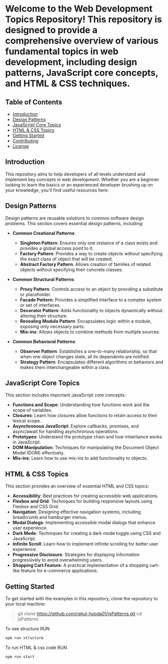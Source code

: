 # Welcome to the Web Development Topics Repository! This repository is designed to provide a comprehensive overview of various fundamental topics in web development, including design patterns, JavaScript core concepts, and HTML & CSS techniques.

## Table of Contents

- [Introduction](#introduction)
- [Design Patterns](#design-patterns)
- [JavaScript Core Topics](#javascript-core-topics)
- [HTML & CSS Topics](#html--css-topics)
- [Getting Started](#getting-started)
- [Contributing](#contributing)
- [License](#license)

## Introduction

This repository aims to help developers of all levels understand and implement key concepts in web development. Whether you are a beginner looking to learn the basics or an experienced developer brushing up on your knowledge, you'll find useful resources here.

## Design Patterns

Design patterns are reusable solutions to common software design problems. This section covers essential design patterns, including:

- **Common Creational Patterns**:
    - **Singleton Pattern**: Ensures only one instance of a class exists and provides a global access point to it.
    - **Factory Pattern**: Provides a way to create objects without specifying the exact class of object that will be created.
    - **Abstract Factory Pattern**: Allows creation of families of related objects without specifying their concrete classes.

- **Common Structural Patterns**:
    - **Proxy Pattern**: Controls access to an object by providing a substitute or placeholder.
    - **Facade Pattern**: Provides a simplified interface to a complex system or set of interfaces.
    - **Decorator Pattern**: Adds functionality to objects dynamically without altering their structure.
    - **Revealing Module Pattern**: Encapsulates logic within a module, exposing only necessary parts.
    - **Mix-ins**: Allows objects to combine methods from multiple sources.

- **Common Behavioral Patterns**:
    - **Observer Pattern**: Establishes a one-to-many relationship, so that when one object changes state, all its dependents are notified.
    - **Strategy Pattern**: Encapsulates different algorithms or behaviors and makes them interchangeable within a class.

## JavaScript Core Topics

This section includes important JavaScript core concepts:

- **Functions and Scope**: Understanding how functions work and the scope of variables.
- **Closures**: Learn how closures allow functions to retain access to their lexical scope.
- **Asynchronous JavaScript**: Explore callbacks, promises, and async/await for handling asynchronous operations.
- **Prototypes**: Understand the prototype chain and how inheritance works in JavaScript.
- **DOM Manipulation**: Techniques for manipulating the Document Object Model (DOM) effectively.
- **Mix-ins**: Learn how to use mix-ins to add functionality to objects.

## HTML & CSS Topics

This section provides an overview of essential HTML and CSS topics:

- **Accessibility**: Best practices for creating accessible web applications.
- **Flexbox and Grid**: Techniques for building responsive layouts using Flexbox and CSS Grid.
- **Navigation**: Designing effective navigation systems, including breadcrumb and hamburger menus.
- **Modal Dialogs**: Implementing accessible modal dialogs that enhance user experience.
- **Dark Mode**: Techniques for creating a dark mode toggle using CSS and JavaScript.
- **Infinite Scroll**: Learn how to implement infinite scrolling for better user experience.
- **Progressive Disclosure**: Strategies for displaying information progressively to avoid overwhelming users.
- **Shopping Cart Feature**: A practical implementation of a shopping cart-like feature for e-commerce applications.

## Getting Started

To get started with the examples in this repository, clone the repository to your local machine:

> git clone https://github.com/rahul-hooda01/jsPatterns.git
> cd jsPatterns

To see structure RUN

```jsx
npm run structure
```

To run HTML & css code RUN

```jsx
npm run start
```
